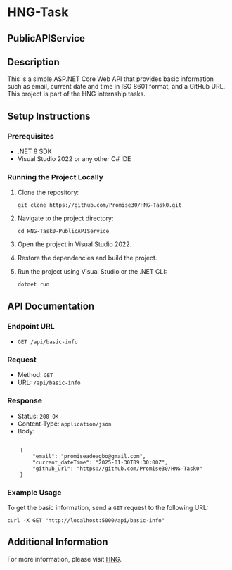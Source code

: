 # HNG-Task
## PublicAPIService

## Description
This is a simple ASP.NET Core Web API that provides basic information such as email, current date and time in ISO 8601 format, and a GitHub URL. This project is part of the HNG internship tasks.

## Setup Instructions

### Prerequisites
- .NET 8 SDK
- Visual Studio 2022 or any other C# IDE

### Running the Project Locally
1. Clone the repository:
    <p><code>git clone https://github.com/Promise30/HNG-Task0.git</code></p>

2. Navigate to the project directory:
   <p><code>cd HNG-Task0-PublicAPIService</code></p>
4. Open the project in Visual Studio 2022.
5. Restore the dependencies and build the project.
6. Run the project using Visual Studio or the .NET CLI:
   <p><code>dotnet run</code></p>


## API Documentation

### Endpoint URL
- `GET /api/basic-info`

### Request
- Method: `GET`
- URL: `/api/basic-info`

### Response
- Status: `200 OK`
- Content-Type: `application/json`
- Body:
<p><code>
    {
        "email": "promiseadeagbo@gmail.com",
        "current_dateTime": "2025-01-30T09:30:00Z",
        "github_url": "https://github.com/Promise30/HNG-Task0"
    }
</code></p>

    

### Example Usage
To get the basic information, send a `GET` request to the following URL:
<p><code>curl -X GET "http://localhost:5000/api/basic-info"</code></p>


## Additional Information
For more information, please visit [HNG](https://hng.tech/hire/csharp-developers).

    
